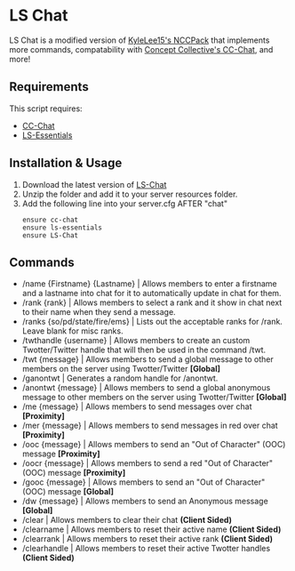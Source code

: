 # LS Chat
LS Chat is a modified version of [KyleLee15's NCCPack](https://forum.cfx.re/t/release-fivem-chat-doj-based-nccpack-fivem-chat-with-changeable-name-more-stand-a-lone/2332881?page=2) that implements more commands, compatability with [Concept Collective's CC-Chat](https://github.com/Concept-Collective/cc-chat), and more!


## Requirements
This script requires:
* [CC-Chat](https://github.com/Concept-Collective/cc-chat)
* [LS-Essentials](https://github.com/KaraTheNeko/ls-essentials)

## Installation & Usage
1. Download the latest version of [LS-Chat](https://github.com/KaraTheNeko/LS-Chat/releases/tag/1.0.0)
2. Unzip the folder and add it to your server resources folder.
3. Add the following line into your server.cfg AFTER "chat"
   ```
   ensure cc-chat
   ensure ls-essentials
   ensure LS-Chat
   ```
## Commands
* /name {Firstname} {Lastname} | Allows members to enter a firstname and a lastname into chat for it to automatically update in chat for them.
* /rank {rank} | Allows members to select a rank and it show in chat next to their name when they send a message.
* /ranks {so/pd/state/fire/ems} | Lists out the acceptable ranks for /rank.  Leave blank for misc ranks.
* /twthandle {username} | Allows members to create an custom Twotter/Twitter handle that will then be used in the command /twt.
* /twt {message} | Allows members to send a global message to other members on the server using Twotter/Twitter **[Global]**
* /ganontwt | Generates a random handle for /anontwt. 
* /anontwt {message} | Allows members to send a global anonymous message to other members on the server using Twotter/Twitter **[Global]**
* /me {message} | Allows members to send messages over chat **[Proximity]**
* /mer {message} | Allows members to send messages in red over chat **[Proximity]**
* /ooc {message} | Allows members to send an "Out of Character" (OOC) message **[Proximity]**
* /oocr {message} | Allows members to send a red "Out of Character" (OOC) message **[Proximity]**
* /gooc {message} | Allows members to send an "Out of Character" (OOC) message **[Global]**
* /dw {message} | Allows members to send an Anonymous message **[Global]**
* /clear | Allows members to clear their chat **(Client Sided)**
* /clearname | Allows members to reset their active name **(Client Sided)**
* /clearrank | Allows members to reset their active rank **(Client Sided)**
* /clearhandle | Allows members to reset their active Twotter handles **(Client Sided)**